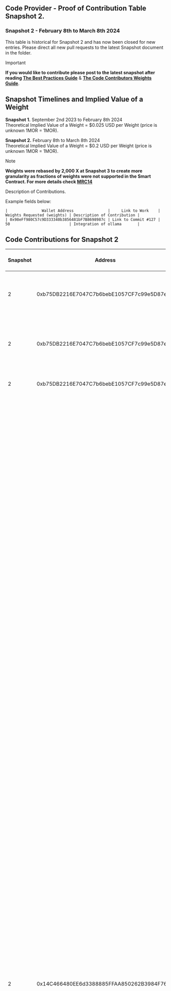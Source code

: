 ## Code Provider - Proof of Contribution Table Snapshot 2. 
### Snapshot 2 - February 8th to March 8th 2024 

This table is historical for Snapshot 2 and has now been closed for new entries.
Please direct all new pull requests to the latest Snapshot document in the folder.

> [!IMPORTANT]  
> **If you would like to contribute please post to the latest snapshot after reading [The Best Practices Guide](https://github.com/MorpheusAIs/Docs/blob/main/!KEYDOCS%20README%20FIRST!/Code%20Contributor%20Best%20Practices.md)**
&
**[The Code Contributors Weights Guide](https://github.com/MorpheusAIs/Docs/blob/main/Guides/Code%20Contributor%20Weights%20Guide.md)**.

## Snapshot Timelines and Implied Value of a Weight
**Snapshot 1.** September 2nd 2023 to February 8th 2024  
Theoretical Implied Value of a Weight = $0.025 USD per Weight (price is unknown 1MOR = 1MOR).  
 
**Snapshot 2.** February 8th to March 8th 2024  
Theoretical Implied Value of a Weight = $0.2 USD per Weight (price is unknown 1MOR = 1MOR).  

> [!NOTE]
> **Weights were rebased by 2,000 X at Snapshot 3 to create more granularity as fractions of weights were not supported in the Smart Contract. For more details check [MRC14](https://github.com/MorpheusAIs/MRC/blob/main/IMPLEMENTED/MRC14.md)**


Description of Contributions.

Example fields below:  

`|               Wallet Address               |     Link to Work    | Weights Requested (weights) | Description of Contribution |`  
`| 0x98eFf980C57c9D333340b3856481bF7B8698987c | Link to Commit #127 | 50                          | Integration of ollama       |`


## Code Contributions for Snapshot 2
 
 **Snapshot** | **Address** | **Contact** | **Description** | **Rebased Weights** | **Primary MRI** | **Secondary MRI** | **Primary MRI Percent** | **Second Percent** | **Primary MRI Amount** | **Secondary MRI Amount** 
---|---|---|---|---|---|---|---|---|---|---
 2 | 0xb75DB2216E7047C7b6bebE1057CF7c99e5D87eD0 | TheOracle\-Potentiated | "Adminitration of social channels, growth, API dev sourcing for integrations, calls with protocols,onboarded devs for protocols, Operating work for Design tile library and inforgraphics" | "160,000\.00" | 9 |  | 1 | 0 | 160000 | 0 
 2 | 0xb75DB2216E7047C7b6bebE1057CF7c99e5D87eD0 | TheOracle\-Potentiated | "Adminitration of social channels, API dev sourcing for integrations, discussions with protocols, onboarded devs for protocols, dev discussions to develop router, discussions with Moonbeam Foundation and Tanssi for integration" | "120,000\.00" | 9 |  | 1 | 0 | 120000 | 0 
 2 | 0xb75DB2216E7047C7b6bebE1057CF7c99e5D87eD0 | \(https://github\.com/MorpheusAIs/Morpheus/commit/647f110028d99fd6a5a62927cd65114d3336e468\) | "Adminitration of social channels, reorganising the github and changing links across various areas, integrations" | "110,000\.00" | 9 |  | 1 | 0 | 110000 | 0 
 2 | 0x14C466480EE6d3388885FFAA850262B3984F76e1 | "https://github\.com/MorpheusAIs/Morpheus/commit/00fe77030171d53e002e5ad36914227d9cf521c9, https://github\.com/MorpheusAIs/Morpheus/commit/3824d0ee0fe335ac69c4d06dfae7aafac02b08b2, https://github\.com/MorpheusAIs/Morpheus/commit/a76a53a6c2b100d1d09befe776eb851fcd293334, https://github\.com/MorpheusAIs/Morpheus/commit/e0055bbc61b9f19d374b87ec9a2665c8e149a703, https://github\.com/MorpheusAIs/Morpheus/commit/1084eb54edf1efaf81ace28b4f38170b06585a86, https://github\.com/MorpheusAIs/Morpheus/commit/4a9ffc9c606998efae37e47a22d0bcc937973b9c, https://github\.com/MorpheusAIs/Morpheus/commit/6e0f7489d85b89597548718c7cb6735d24cb49db, https://github\.com/MorpheusAIs/Morpheus/commit/3eda9043f774dd423c9a27fd1e66a5da7212a377, https://github\.com/MorpheusAIs/Morpheus/commit/5469c6a91e542a212ac021aeb6349824ca358354, https://github\.com/MorpheusAIs/Morpheus/commit/1dd8c1781416ee4493aba439aa1cde853653f57d, https://github\.com/MorpheusAIs/Morpheus/commit/d75f8a4143c17c9a97e9ce17b4069b1285b92a61, https://github\.com/MorpheusAIs/Morpheus/commit/371aa0dda5447bf30c6234340299526faa4326b3, https://github\.com/MorpheusAIs/Morpheus/commit/6a1a91530b755ecd9d097e78aad863e19d4719ae, https://github\.com/MorpheusAIs/Morpheus/commit/f42bbdafc97fff2f35e33957330393d20568af28, https://github\.com/MorpheusAIs/Morpheus/commit/726ac4580884ed00f2380e77060b3d7822cb2b59, https://github\.com/MorpheusAIs/Morpheus/commit/8b1af912cb6097124dfb3596ac0561b618e45954, https://github\.com/MorpheusAIs/Morpheus/commit/04e87cdb03f91b05f6d51ab06920cfbb707a4a80, https://github\.com/MorpheusAIs/Morpheus/commit/85d80176169d9ec91c6d620bafc477250403bcef, https://github\.com/MorpheusAIs/Morpheus/commit/87af54d734ecada864fc415ada2524e185b637d4, https://github\.com/MorpheusAIs/Morpheus/commit/0e6a8e6ef2ff37b565a5c3fea62758c2b41d63e9, https://github\.com/MorpheusAIs/Morpheus/commit/b7a8b2864d637649507ad97a94793e19315738fd, https://github\.com/MorpheusAIs/Morpheus/commit/9d9d31cb9cfc3e17fc448c7499d15bb8ec926d90, https://github\.com/MorpheusAIs/Morpheus/commit/373fdf722e96d7ba93280f5f77d18d56759c5102, https://github\.com/MorpheusAIs/Morpheus/commit/22b791a940527b0579ad96b3ee3f12ba2f41aca0, https://github\.com/MorpheusAIs/Morpheus/commit/4c8b399148a82cfd9931602bf8fa5dd920230322, https://github\.com/MorpheusAIs/Morpheus/commit/aa01e6c93ef1f12661ffd336cc402d4c7fa76c89, https://github\.com/MorpheusAIs/Morpheus/commit/0271f50ff2fcb9f3c76e2e6bc0c8af3f1ecc839f, https://github\.com/MorpheusAIs/Morpheus/commit/045273189b3cfdbc97018a0e166c49c0b40e32b1, https://github\.com/MorpheusAIs/Morpheus/commit/bfd9b582637fa78c9451d68d90e418dba8d4772a, https://github\.com/MorpheusAIs/Morpheus/commit/17284f1043a3ef17e1c91c5f808043a458936b91, https://github\.com/MorpheusAIs/Morpheus/commit/934eda9a77c980cd8a170830691c7d7fc767089a, https://github\.com/MorpheusAIs/Morpheus/commit/16bdaa93d2d91f6663f3bac8f06e3de7e1f80669, https://github\.com/MorpheusAIs/Morpheus/commit/a75f741babae67a1103756339fce649937995368, https://github\.com/MorpheusAIs/Morpheus/commit/85da429cea87fd3a6dddefad95f6618db159d29d, https://github\.com/MorpheusAIs/Morpheus/commit/f06a2c7ed539239e9a9d982fe086787d5620b552, https://github\.com/MorpheusAIs/Morpheus/commit/55dd591f0be37c4377f6cff7ca0f2191977e2dc1, https://github\.com/MorpheusAIs/Morpheus/commit/58d0125fb853ed6681373b0a629f29aecd13c19a, https://github\.com/MorpheusAIs/Morpheus/commit/c6368029005059c0a0640f784030cc66efa1c70d, https://github\.com/MorpheusAIs/Morpheus/commit/354b3a9a48ba0f96294003affd4ff3d19bd21086, https://github\.com/MorpheusAIs/Morpheus/commit/9c5e34493dad2ae061b7b38b254c4c317fb95ee8, https://github\.com/MorpheusAIs/Morpheus/commit/253c581d216ae7dc3bd6aa63203dbbb3f98e0f4f, https://github\.com/MorpheusAIs/Morpheus/commit/d7b4e0c1f60e44d4478366155536e9c218cbf638, https://github\.com/MorpheusAIs/Morpheus/commit/b95d318a7a3b5617ace476a1defb6e099b03b876, https://github\.com/MorpheusAIs/Morpheus/commit/1215837b32a9562ddaad860b79461eb934680efa, https://github\.com/MorpheusAIs/Morpheus/commit/439799a40b6695ade511cbd94dc9ce98dbe29bd1, https://github\.com/MorpheusAIs/Morpheus/commit/49f368aa88a566a9b9abf0b14e193d015c851e18, https://github\.com/MorpheusAIs/Morpheus/commit/db033703f720d2b1408c19e704e4d696c8d664d8, https://github\.com/MorpheusAIs/Morpheus/commit/5782d29eaf87891c7a0de1d197c6ae9b6d728d46, https://github\.com/MorpheusAIs/Morpheus/commit/ea899addfef60df55295b6da286f99e4ad27728c, https://github\.com/MorpheusAIs/Morpheus/commit/5e3e73cda4688bc2f4ba2f972a74f2c9ab1f236b, https://github\.com/MorpheusAIs/Morpheus/commit/2bdcf07934db51a4a65ded008a4bbe23c2fd023f, https://github\.com/MorpheusAIs/Morpheus/commit/5e6cd544d4e19d2eff69d471c90531378ac7536e, https://github\.com/MorpheusAIs/Morpheus/commit/80ebac62a51ba0fd2e825b6c2c3be4bea525557a, https://github\.com/MorpheusAIs/Morpheus/commit/5a6b9a51e007eb8d82cde64551c972d8ee2a3ace, https://github\.com/MorpheusAIs/Morpheus/commit/38895961b3c73d4759d4a27f18a6400ca96de971, https://github\.com/MorpheusAIs/Morpheus/commit/ef2538036d2813f93abd3ebd705ee31a7866ecb1, https://github\.com/MorpheusAIs/Morpheus/commit/83f9f995470cffd9f23f583088e22b97ffeae7ad, https://github\.com/MorpheusAIs/Morpheus/commit/12fae8a5c060745b3ef75cd56176e0ee129f4b7a, https://github\.com/MorpheusAIs/Morpheus/commit/c72466b35f46b63e55d03999637fc1f866ff8a7b, https://github\.com/MorpheusAIs/Morpheus/commit/b88c5f6f65266ba039c821f102c4fb24fc8e58ce, https://github\.com/MorpheusAIs/Morpheus/commit/591d7fb19d3b9f628269009d8c8ea0041e76e907, https://github\.com/MorpheusAIs/Morpheus/commit/c412cbfd6382c7397692f3a2c4d163a982cab773, https://github\.com/MorpheusAIs/Morpheus/commit/e9cef7c5e9ea9a3202e80222e7007b7a90d1bee4, https://github\.com/MorpheusAIs/Morpheus/commit/522aa6cd8f40e72c9ba8ca81c472107a9c9ef1da, https://github\.com/MorpheusAIs/Morpheus/commit/5ee3a57b5c1150202b03bcd688cde712846501ff, https://github\.com/MorpheusAIs/Morpheus/commit/6506ca7d3a311f5f0163047b779becf4ef8d5509, https://github\.com/MorpheusAIs/Morpheus/commit/6a654213a56e6a95bdb499f6b26b5408b6800e3d, https://github\.com/MorpheusAIs/Morpheus/commit/bea73cdd6d22d7847000d9db30b89f6981248d8f, https://github\.com/MorpheusAIs/Morpheus/commit/b5e50aaa3c950188bea9fb44a07c7fab50d8f8a0, https://github\.com/MorpheusAIs/Morpheus/commit/922479b9fe6700005b0add5e2193af14c041bd13, https://github\.com/MorpheusAIs/Morpheus/commit/ca259e556b8488e4a8df893498fdc546a7f5f287, https://github\.com/MorpheusAIs/Morpheus/commit/960c274a1dea7c59563eb96a9a55a286eda88c4d, https://github\.com/MorpheusAIs/Morpheus/commit/bf7bf7c79ef8115a55c01aa2e5d3cd2832ffe1e1, https://github\.com/MorpheusAIs/Morpheus/commit/1f499f98affbfe888893416e3173bfdc422371f4, https://github\.com/MorpheusAIs/Morpheus/commit/d55c23227f319fbb2fc3deaea33793d98e0f758f, https://github\.com/MorpheusAIs/Morpheus/commit/ea1070bbc7c0cfb15e97b0c0aa712a1140a5bb98, https://github\.com/MorpheusAIs/Morpheus/commit/afedb24eaa2201a23d67acb732c956a416c0c238, https://github\.com/MorpheusAIs/Morpheus/commit/4234c8c9a78419984d88edcf7e77ab5d10b5d855, https://github\.com/MorpheusAIs/Morpheus/commit/21e59bca2fffe2b8826f5b3bb98707fb24feda68, https://github\.com/MorpheusAIs/Morpheus/commit/557e4c91221f64f52410e43ec4dc0d2e44de0f3e, https://github\.com/MorpheusAIs/Morpheus/commit/1e05d2f7b4b751f8375d42f04a8bf84b7f0f3ce0, https://github\.com/MorpheusAIs/Morpheus/commit/7cdf23fe5416386adc55c8ca84321c29ed3246cc, https://github\.com/MorpheusAIs/Morpheus/commit/23a3b8fd2c4f5983434582a5a3b523cae1531d4e, https://github\.com/MorpheusAIs/Morpheus/commit/8a3d40a58368279ac80036c5ff74507c78e2fea7, https://github\.com/MorpheusAIs/Morpheus/commit/25e407a6e539990561beee07e52501eaddddc84d, https://github\.com/MorpheusAIs/Morpheus/commit/179c16208fdc1f9585546faa7ecff2e0ae817b1c, https://github\.com/MorpheusAIs/Morpheus/commit/16bc43c47091ac724e8094f2d42e5272ea0514fb, https://github\.com/MorpheusAIs/Morpheus/commit/c9bca0620eb91fbc149c56809f285f4d8ed74ee5, https://github\.com/MorpheusAIs/Morpheus/commit/eea5094487e152da2504b885b4e8752c81052a06, https://github\.com/MorpheusAIs/Morpheus/commit/81572d3106fe4a40030256272d814d5c7bacd0be, https://github\.com/MorpheusAIs/Morpheus/commit/c44dd9edd8afe0aac993d46796ef1d1e5269a0e4, https://github\.com/MorpheusAIs/Morpheus/commit/ed7a513b6a74a63169994241557cbabee93b762b, https://github\.com/MorpheusAIs/Morpheus/commit/dc726d2437092a6c4ecdf9f5ed3ad59b487830f5, https://github\.com/MorpheusAIs/Morpheus/commit/ca217d9d5e909233cd9e6fb59f1683812e557f00, https://github\.com/MorpheusAIs/Morpheus/commit/7cdb43475c4c277805ef1670b5e3ccf728cd070b, https://github\.com/MorpheusAIs/Morpheus/commit/582c48728e390f70ece9b6fe81991471b556d4d3, https://github\.com/MorpheusAIs/Morpheus/commit/3fd37effd74df98e11d70baa36b39901df561203, https://github\.com/MorpheusAIs/Morpheus/commit/56c5f0f2fa1512e3ea6afa0e128aee2b17cb790c, https://github\.com/MorpheusAIs/Morpheus/commit/78941eefddcfcafb927d283908e70b10005d47a9, https://github\.com/MorpheusAIs/Morpheus/commit/d314143882282a44745dcdef491dfdadad0bb9db, https://github\.com/MorpheusAIs/Morpheus/commit/b8551a77acd129170f5a02e2b97598606aa3e9bd, https://github\.com/MorpheusAIs/Morpheus/commit/65d3e73ba10383e6080a5a52e9e9ef928f0bb707, https://github\.com/MorpheusAIs/Morpheus/commit/975a7407c75eacafa5e08c7390a87385530d90f6, https://github\.com/MorpheusAIs/Morpheus/commit/7955fee53ae6bb979ced8d427148cc2b0893538d, https://github\.com/MorpheusAIs/Morpheus/commit/d633aa2867c7aff10db781b1288b202a8d8ff419, https://github\.com/MorpheusAIs/Morpheus/commit/21fcde0295b988f2a4183b3c300d3618a3d6230b, https://github\.com/MorpheusAIs/Morpheus/commit/c050727911c3c2a8a7db4cddb0835e288f09946f, https://github\.com/MorpheusAIs/Morpheus/commit/9e294b7e4fb04b1a5eff2f1a824f62e048b9c73c, https://github\.com/MorpheusAIs/Morpheus/commit/563a2fcea09b0bea14ab3b653f690b6651a68b6a, https://github\.com/MorpheusAIs/Morpheus/commit/0fe3569559283bc88bce5c6571bd44c1491fa43f, https://github\.com/MorpheusAIs/Morpheus/commit/6e5ca5fbb68863d07042360643420fccbd4389d8, https://github\.com/MorpheusAIs/Morpheus/commit/2f46ca3f7308c5e20fcd40e4a1b1e22ffebf2152, https://github\.com/MorpheusAIs/Morpheus/commit/9aeeff4ae4c9c3c07aa159502b3b86b7b043e828, https://github\.com/MorpheusAIs/Morpheus/commit/cabb59fb08720cfcc9a966b8727065574edef320, https://github\.com/MorpheusAIs/Morpheus/commit/2d6e96fb02430bcd599c5e6af77267b5f6bdd2d6, https://github\.com/MorpheusAIs/Morpheus/commit/7679e3528e934c1eeaf77f8a0bcc4db7a04903cd, https://github\.com/MorpheusAIs/Morpheus/commit/1d4c8862f862b1eafe166a54eafb5c72b8a4cc83, https://github\.com/MorpheusAIs/Morpheus/commit/55f7959077c5f8774be868eba67c57224ddbfd59, https://github\.com/MorpheusAIs/Morpheus/commit/7c4e53e0cbd64c5b6249efc3d54ff042a1452d0c, https://github\.com/MorpheusAIs/Morpheus/commit/ca2f4131806d20c56a04242799503e5dd12e303b, https://github\.com/MorpheusAIs/Morpheus/commit/cf5709c666198c87eec304689848da807a16e551, https://github\.com/MorpheusAIs/Morpheus/commit/2091fdbb5874170b98edbacf539b6c7bbcbf85de, https://github\.com/MorpheusAIs/Morpheus/commit/91a66f0b79d79a8de60408a2d53e36280851042b, https://github\.com/MorpheusAIs/Morpheus/commit/b0ca61fb56903cacdbe071ad0c2628abed39fa49, https://github\.com/MorpheusAIs/Morpheus/commit/41e33e5b86cde2eb24f1cc3983db62c96a504fc6, https://github\.com/MorpheusAIs/Morpheus/commit/a5deb6cf585a6b85f45dc46f207b14c6dc5ebc9a, https://github\.com/MorpheusAIs/Morpheus/commit/9618674f4b853f2a7f04a487d013bc6d9d694f55, https://github\.com/MorpheusAIs/Morpheus/commit/64fc597500b5190950476eebddc69e94a4aeac10, https://github\.com/MorpheusAIs/Morpheus/commit/251214536deee3324ea9ad74e7992d8bbbe45059, https://github\.com/MorpheusAIs/Morpheus/commit/629bcc8519dd214e1ca6694b9a1b560076183234, https://github\.com/MorpheusAIs/Morpheus/commit/afd656bfa81d9daa111d0f43baeb9b1ef55048b2, https://github\.com/MorpheusAIs/Morpheus/commit/28f07e035eabe4091d8cf068fc46bdeabae01b12, https://github\.com/MorpheusAIs/Morpheus/commit/2564ef8cc9c63a902555169d211e38342f6e6565, https://github\.com/MorpheusAIs/Morpheus/commit/e9278a3ebbadca45334a568a1f41bffe6adf3fb3, https://github\.com/MorpheusAIs/Morpheus/commit/0c37c5757e8b315d827dc21afdafff5739c842c3, https://github\.com/MorpheusAIs/Morpheus/commit/3a5802a0eca1900d462223bd4e17f39b0404c723, https://github\.com/MorpheusAIs/Morpheus/commit/c3138b55fc2f9a881d5593999ca4c660c9d22f4c, https://github\.com/MorpheusAIs/Morpheus/commit/8901bc2c600c6800620f818f53c7d94dc4321441, https://github\.com/MorpheusAIs/Morpheus/commit/90c1533f0a26bf5d8ed662f614c442b22882db0ab, https://github\.com/MorpheusAIs/Morpheus/commit/8b26ff1ccbb1cd04f6912f8c38ef810992eea185, https://github\.com/MorpheusAIs/Morpheus/commit/b2698d650841a10577743d9c6e08097c10437d15, https://github\.com/MorpheusAIs/Morpheus/commit/6bcda5438ec3f02609d47b0b9b22698a98f05c8a, https://github\.com/MorpheusAIs/Morpheus/commit/8be52a2af5ca5f8c5436f2d4defd6628a6a91082, https://github\.com/MorpheusAIs/Morpheus/commit/4fd2a8e088e581786d4b962a31423caa091eaa9a, https://github\.com/MorpheusAIs/Morpheus/commit/1e087b7611cf631e81850a9615ae7b18f07d092f, https://github\.com/MorpheusAIs/Morpheus/commit/204604d52f08577469305cf09c1682e893b3d15c, https://github\.com/MorpheusAIs/Morpheus/commit/af7372cf16135f2acba472242b41a68fd23243df, https://github\.com/MorpheusAIs/Morpheus/commit/d6262be9dbd3d8594c4672535439efc6d8e99a90, https://github\.com/MorpheusAIs/Morpheus/commit/874c72f25f79f25508a61bdea6f8157026387338, https://github\.com/MorpheusAIs/Morpheus/commit/140bbac9bfc75c93f8bec7022797e3c9317f3745, https://github\.com/MorpheusAIs/Morpheus/commit/86da6bf43ab34725a4b9834692eaf3fc1aa35222, https://github\.com/MorpheusAIs/Morpheus/commit/d51b3bba0cddaa5f1e23efb4c49517223c1c945c, https://github\.com/MorpheusAIs/Morpheus/commit/587c9e3d1ce837a041cf8eaf3a7074b7be4b36af, https://github\.com/MorpheusAIs/Morpheus/commit/dd9eac2e78dfdca562ef082d43a3ce237b28416b, https://github\.com/MorpheusAIs/Morpheus/commit/f8f59b4ff85c9f4b178d5911731382b16bb1d8aa, https://github\.com/MorpheusAIs/Morpheus/commit/887d13e6e058b92ab1e55d29645eef5b5e4bbc64, https://github\.com/MorpheusAIs/Morpheus/commit/42bd56acc2e3f5a47f583a2a7b6e426894134431, https://github\.com/MorpheusAIs/Morpheus/commit/0a92d8e7bc776f62ac8f7924b7b27e1c7df4160f, https://github\.com/MorpheusAIs/Morpheus/commit/ba1e4a2f159971d035033cb26aa2771476192e45, https://github\.com/MorpheusAIs/Morpheus/commit/6f918fe5c19f46c9955cf3ac1c97373ac73d133a, https://github\.com/MorpheusAIs/Morpheus/commit/376c3a9ec87a4ebef9dc4e3abd8926dedec6e1ca, https://github\.com/MorpheusAIs/Morpheus/commit/83141f53cbd33728c418453481fd22ffc530c233, https://github\.com/MorpheusAIs/Morpheus/commit/66739f18784f6cec17df63cd9e51d5fee3b34e53, https://github\.com/MorpheusAIs/Morpheus/commit/03c4640308636fc7d24e1fb17827b744c1817946, https://github\.com/MorpheusAIs/Morpheus/commit/c431ecf599da0abf589dab32eeb701f9cd67094a, https://github\.com/MorpheusAIs/Morpheus/commit/1d76cc2411730d9b4a3637bef5cf755bcd38e42f, https://github\.com/MorpheusAIs/Morpheus/commit/2e2710a4c410870a1da7661547d893ba28aeadbe, https://github\.com/MorpheusAIs/Morpheus/commit/0dd0a623fcab1583856327818fee3350aa9c0460, https://github\.com/MorpheusAIs/Morpheus/commit/3a3412f2c18564ef3198f32c5eb0fee9b945a7a6, https://github\.com/MorpheusAIs/Morpheus/commit/4cb8b1400c031aa968d7f9dbd9d5ff73c8cd9532, https://github\.com/MorpheusAIs/Morpheus/commit/f6aa97f80e64d5dbedb03ad2ae82e0dbf77dfce6, https://github\.com/MorpheusAIs/Morpheus/commit/5ef3f6bdf2806aa8dd21f360bd11db3414121ecf, https://github\.com/MorpheusAIs/Morpheus/commit/26b0d19b59caf7c5a4196a8ae4bc503ba3149ebc, https://github\.com/MorpheusAIs/Morpheus/commit/441849d57c68220b9f4d03aee8705c8a76d310bc, https://github\.com/MorpheusAIs/Morpheus/commit/b6d92e9f9dbe0653b5a00cfe35c85dd58475dba6, https://github\.com/MorpheusAIs/Morpheus/commit/527444f3c7e1d8a04e2aa8c88de2d6f81cfe9c8e, https://github\.com/MorpheusAIs/Morpheus/commit/044fb22ae5c7f3e6d4b9c0beccfe14467de291b8, https://github\.com/MorpheusAIs/Morpheus/commit/5d6ef1674d5ce10752e164a1f752e5dab51c3194, https://github\.com/MorpheusAIs/Morpheus/commit/e01aab9027f0293322e5552ec51c0e543cf91a69, https://github\.com/MorpheusAIs/Morpheus/commit/704b864772e680e56e464ff14720270cd94a34d3, https://github\.com/MorpheusAIs/Morpheus/commit/d4e5f7bb9ae69eff32f6ee00399a2f0bab34aa9d, https://github\.com/MorpheusAIs/Morpheus/commit/2eaa89e1cf9f6381e9a96c3e2c9dab95bd1fb487, https://github\.com/MorpheusAIs/Morpheus/commit/ebeeb0ce7e396509ec9b638ba31b60bf2de166e9, https://github\.com/MorpheusAIs/Morpheus/commit/0ff83e4c2186937a1fb6858a127e02e8e67acc71" | Edits to the Yellowstone Compute Model paper and merger to Github\. Created testing reports on Smart Contracts\. Review of pull requests and Code contributions for paper translations\. Smart Contract review and bug identification\. Paper proposing the Techno Capital Machine \(TCM\)\. | "80,000\.00" | 4 |  | 1 | 0 | 80000 | 0 
 2 | 0x06fe938d02C4AB732Db5918dA83Eeb712AD453Ad | \#49 | Spell check code contribution weight | "4,000\.00" | 1 | 6 | 0\.5 | 0\.5 | 2000 | 2000 
 2 | 0x06fe938d02C4AB732Db5918dA83Eeb712AD453Ad | MorpheusAIs/Morpheus\#624 | French installation guide | "4,000\.00" | 1 | 10 | 0\.25 | 0\.75 | 1000 | 3000 
 2 | 0x0Ba7a85Af6323686a1fE29423bd72c2ce81Fe923 | @TigerBuidl | Building FAQ for Morpheus community\. | "16,000\.00" | 9 |  | 1 | 0 | 16000 | 0 
 2 | 0x0d2065e3Ed3E36919b2AD12FDA8E428Da91bb28D | https://dune\.com/potato6969/morpheus\-fair\-launch and MorpheusAIs/Morpheus\#587 | Dune Dashboard and Guide for TCM Contracts Data Analysis | "40,000\.00" | 4 |  | 1 | 0 | 40000 | 0 
 2 | 0x0D56bAF5Ec33E9EA364BD1e1Ce7AffBF2d457Ec8 | https://drive\.google\.com/file/d/14a43HQu7Da33xRtrtlBUbJIM8e2gJ8Ss/view?usp=sharing | Morpheus node architecture | "300,000\.00" | 4 | 9 | 0\.8 | 0\.2 | 240000 | 60000 
 2 | 0x0D56bAF5Ec33E9EA364BD1e1Ce7AffBF2d457Ec8 | https://drive\.google\.com/file/d/1wRYjtIzVgYQkvuo6SsUZrkat83W2MF7v/view?usp=sharing | Morpheus wallet UI design | "80,000\.00" | 3 | 9 | 0\.8 | 0\.2 | 64000 | 16000 
 2 | 0x0D56bAF5Ec33E9EA364BD1e1Ce7AffBF2d457Ec8 | https://drive\.google\.com/file/d/1wRYjtIzVgYQkvuo6SsUZrkat83W2MF7v/view?usp=sharing | Morpheus provider marketplace UI design | "100,000\.00" | 4 |  | 1 | 0 | 100000 | 0 
 2 | 0x0D56bAF5Ec33E9EA364BD1e1Ce7AffBF2d457Ec8 | https://drive\.google\.com/file/d/1cDVXvzYaRnDArzh9QPE4W\-KDG1obUzyC/view?usp=sharing | Router architecture and logic flows | "100,000\.00" | 7 |  | 1 | 0 | 100000 | 0 
 2 | 0x0D56bAF5Ec33E9EA364BD1e1Ce7AffBF2d457Ec8 | https://docs\.google\.com/document/d/1\_3JAxTBsrUXM6wkyLGZx58FlPYj1cbWv1yS8PhLV4s4/edit?usp=sharing | Morpheus Ecosystem Smart Contract | "160,000\.00" | 1 | 6 | 0\.5 | 0\.5 | 80000 | 80000 
 2 | 0x14589BDFdbe3044501044df5B6d53be2f47e92e5 | MorpheusAIs/Morpheus\#618 | Check and Use OLLAMA\_HOST environment variable | "2,000\.00" | 3 | 9 | 0\.8 | 0\.2 | 1600 | 400 
 2 | 0x14589BDFdbe3044501044df5B6d53be2f47e92e5 | \#13 | Translated whitepaper and yellowpaper to Traditional Chinese | "4,000\.00" | 1 | 10 | 0\.25 | 0\.75 | 1000 | 3000 
 2 | 0x2567D753e50159EffcCaB3DA32c960148C93e1a5 | MorpheusAIs/Morpheus\#628 | "Whitepaper, Yellow paper, Compute model tranlations in Malayalam language for smc\.org\.in Malayalam computing community" | "4,000\.00" | 1 | 6 | 0\.5 | 0\.5 | 2000 | 2000 
 2 | 0x28D3bDeCE9A0c7F54687F734fA73fBA04ECf5785 | MorpheusAIs/Morpheus\#569 | Translated Yellowpaper into Korean | "16,000\.00" | 1 | 10 | 0\.25 | 0\.75 | 4000 | 12000 
 2 | 0x2e84B79dd9773d712f9D20a98C4ee76541B9533D | MorpheusAIs/Morpheus\#627 | Added send button to Morpheus main UI | "16,000\.00" | 3 | 9 | 0\.8 | 0\.2 | 12800 | 3200 
 2 | 0x31E985b4f7af6B479148d260309B7BcEcEF0fa7B | MorpheusAIs/Morpheus\#332 | Translated the whitepaper from English to Swedish | "30,000\.00" | 1 |  | 0\.5 | 0\.5 | 15000 | 15000 
 2 | 0x3476ee81BA812D56b571bCc2e6122De698084E15 | https://morstats\.info and MorpheusAIs/Morpheus\#601 | Capital Provider Dashboard and Guide for stETH and MOR Calculations | "50,000\.00" | 6 |  | 1 | 0 | 50000 | 0 
 2 | 0x3476ee81BA812D56b571bCc2e6122De698084E15 | "\#19 , \#22 , https://github\.com/MorpheusAIs/MRC , https://github\.com/MorpheusAIs/Docs/blob/main/\!KEYDOCS%20README%20FIRST\!/Fair%20Price%20Discovery\.md , https://docs\.google\.com/document/d/1uMvRT\_WA1KqJAkoHbs7fxDkMtYrcdprXrbOmssEXtGg/edit , MorStats\.info" | "Updated MorStats\.info with stETH withdrawals, yield, resources, and price analytics\. Proofread, collaborated, and contributed to the following documents: Fair Price Discovery, Fair Launch Process, Waterloo Community Model, Code Contributor Weights Guide" | "104,000\.00" | 6 |  | 1 | 0 | 104000 | 0 
 2 | 0x3476ee81BA812D56b571bCc2e6122De698084E15 | "Morstats\.info , \#51 , \#52 , https://docs\.google\.com/document/d/1PYeWnu3KpQdExwwuKFgGbRl9eajc6oP1poEQZmf7S2w/edit , https://docs\.google\.com/document/d/1TfnIJXGCJWVPNFrXnbHvoZBs2KOauZQZz6GOhAeTCcI/edit\#heading=h\.rqskt7b9rus2, https://docs\.google\.com/document/d/1uMvRT\_WA1KqJAkoHbs7fxDkMtYrcdprXrbOmssEXtGg/edit?usp=sharing , https://github\.com/MorpheusAIs/Docs/blob/main/\!KEYDOCS%20README%20FIRST\!/Fair%20Price%20Discovery\.md , https://docs\.google\.com/document/d/15d9VkMinNykq0i9LCxjqb9Dz\_p8E73GRkV8GPFjp1aA/edit" | "Morstats\.info code weights table, calculators, MOR market cap analytics, and updated for community feedback\. Collaborated, developed analytics for, and helped to create and test the following concepts: Fair Price Discovery and AMM Launch, Protection Fund Diversification, Waterloo Community Model, Code Contributor Weights Guide, Dev Morpheus U3 aka Signaling Fair Launch" | "86,000\.00" | 6 |  | 1 | 0 | 86000 | 0 
 2 | 0x3476ee81BA812D56b571bCc2e6122De698084E15 | "Morstats\.info , \#51 , \#52 , https://docs\.google\.com/document/d/1PYeWnu3KpQdExwwuKFgGbRl9eajc6oP1poEQZmf7S2w/edit , https://docs\.google\.com/document/d/1TfnIJXGCJWVPNFrXnbHvoZBs2KOauZQZz6GOhAeTCcI/edit\#heading=h\.rqskt7b9rus2, https://docs\.google\.com/document/d/1uMvRT\_WA1KqJAkoHbs7fxDkMtYrcdprXrbOmssEXtGg/edit?usp=sharing , https://github\.com/MorpheusAIs/Docs/blob/main/\!KEYDOCS%20README%20FIRST\!/Fair%20Price%20Discovery\.md , https://docs\.google\.com/document/d/15d9VkMinNykq0i9LCxjqb9Dz\_p8E73GRkV8GPFjp1aA/edit" | "Morstats\.info code weights table, calculators, MOR market cap analytics, and updated for community feedback\. Collaborated, developed analytics for, and helped to create and test the following concepts: Fair Price Discovery and AMM Launch, Protection Fund Diversification, Waterloo Community Model, Code Contributor Weights Guide, Dev Morpheus U3 aka Signaling Fair Launch" | "86,000\.00" | 6 |  | 1 | 0 | 86000 | 0 
 2 | 0x3476ee81BA812D56b571bCc2e6122De698084E15 | "\#19 , \#22 , https://github\.com/MorpheusAIs/MRC , https://github\.com/MorpheusAIs/Docs/blob/main/\!KEYDOCS%20README%20FIRST\!/Fair%20Price%20Discovery\.md , https://docs\.google\.com/document/d/1uMvRT\_WA1KqJAkoHbs7fxDkMtYrcdprXrbOmssEXtGg/edit , MorStats\.info" | "Updated MorStats\.info with stETH withdrawals, yield, resources, and price analytics\. Proofread, collaborated, and contributed to the following documents: Fair Price Discovery, Fair Launch Process, Waterloo Community Model, Code Contributor Weights Guide" | "104,000\.00" | 6 |  | 1 | 0 | 104000 | 0 
 2 | 0x478aC52c212d5e98EdF0e5877f50AfF38f1f647E | \#6 | Discovered bug: 7 day withdrawal lock resets after staking more stETH for total stETH contributed | "4,000\.00" | 6 |  | 1 | 0 | 4000 | 0 
 2 | 0x478aC52c212d5e98EdF0e5877f50AfF38f1f647E | https://youtu\.be/BevLkb\-m1fs?si=Qtzi0vd\_oZXFL70O | Guide to provide capital | "10,000\.00" | 6 |  | 1 | 0 | 10000 | 0 
 2 | 0x478aC52c212d5e98EdF0e5877f50AfF38f1f647E | https://youtu\.be/UdhbLkJA3pA?si=qTf4xQWTQOSZHVuQ | How to use dashboards | "10,000\.00" | 6 |  | 1 | 0 | 10000 | 0 
 2 | 0x4E1ebaf42b37Fa8af7a5544F06E8c4aefe06F0B8 | MorpheusAIs/Morpheus\#540 | Reviewed language etc | "2,000\.00" | 6 |  | 1 | 0 | 2000 | 0 
 2 | 0x502e6D422ea4538aE2AF21564dfeeC39e3068dB8 | "MorpheusAIs/Morpheus\#595 , MorpheusAIs/Morpheus\#594" | Proofread and corrected typo errors | "4,000\.00" | 6 |  | 1 | 0 | 4000 | 0 
 2 | 0x50c7455004f331258E1Acb0a8D526176a1e60980 | MorpheusAIs/Morpheus\#632 | "Setup a test suite and wrote test suite for ollama integration of electron application, all apis of ollama are now covered with success and failure unit tests; added error checking for response stream, fixed variable scope issue in ollama integration, added code coverage calculation, jest configurations; added editor specific files from gitignore" | "38,000\.00" | 4 |  | 0\.8 | 0\.2 | 30400 | 7600 
 2 | 0x5160E91cD5D6b8c3cb5103bE4C470eaC6f123f03 | "https://github\.com/MorpheusAIs/Morpheus/pull/634/commits/18ca822b43e114204a57ea8b2efadca2552bda1e , https://github\.com/MorpheusAIs/Docs/pull/58/commits/7ed191ed04d3ee121cdcd5d7f8d1c95ba6c62b39" | "Integrations, dashboard" | "100,000\.00" | 6 |  | 1 | 0 | 100000 | 0 
 2 | 0x5694baAEaCa2C419306c9Bf5dbfdAC7F92c7704c | https://github\.com/MorpheusAIs/Docs/blob/main/Asset/Design%20Library\.md | AnonG updated Design Element Collections and Creation of Assets | "20,000\.00" | 9 |  | 1 | 0 | 20000 | 0 
 2 | 0x62aF7c48Cf412162465A8CaFdE44dFb17bA96038 | "MorpheusAIs/Morpheus\#484, MorpheusAIs/Morpheus\#518" | "Editing, adding info to EN whitepapper, Yellow paper and TCM Helping questions and answers to FAQ to Oracle, adding FAQ to Github, Alinging UA and RU TCM, WP and Yellowstone model with EN version, Test dashboard \+ feedback with findings, translated announcements to RU and UA, helping newcomers with questions and navigation, assisting with issues, facilitating conversations, moderating Ukrainian and Russian language channels" | "64,000\.00" | 1 | 6 | 0\.5 | 0\.5 | 32000 | 32000 
 2 | 0x62aF7c48Cf412162465A8CaFdE44dFb17bA96038 | "MorpheusAIs/Morpheus\#484 , MorpheusAIs/Morpheus\#518, MorpheusAIs/Morpheus\#589, MorpheusAIs/Morpheus\#630" | "Update documentation, WP, Yellowstone, TCM, testing dashboard, mainnet SC deposit guide, Morpheus Meetup Guide, Morpheus Tokenomics doc, financial indicators for MOR, contributing ideas and content to MORstats, administration and moderation of socials, discord tech support" | "310,000\.00" | 4 |  | 1 | 0 | 310000 | 0 
 2 | 0x62aF7c48Cf412162465A8CaFdE44dFb17bA96038 | "MorpheusAIs/Morpheus\#646, MorpheusAIs/Morpheus\#650, \#8, \#11, \#12, \#14, \#15, \#24, \#45" | "Reorganisation of the /Docs repository, including moving files, restructuring folders structure, fixing links; keeping documentation up to date; research for anti\-MEV solutions; contributions to fair price discovery doc; administration and moderation of socials, discord tech support; holding an AMA with David Johnston on Discord" | "226,000\.00" | 1 | 10 | 0\.25 | 0\.75 | 56500 | 169500 
 2 | 0x63e55D70e546Bf5276F13888058160a5583D2BD1 | Overview of Morpheus Fair Launch Dune Dashboard | "A dashboard that gives an overview of the stETH stakers on Morpheus Protocol, giving an insight of the protocol's fair launch traction\. The metrics include number of unique depositors, withdrawers, net stakers and their corresponding amount in stETH and USD" | "2,000\.00" | 6 |  | 1 | 0 | 2000 | 0 
 2 | 0x65DF6F7E5897b033CAcF77447f0fe274aa03B156 | "https://github\.com/MorpheusAIs/Morpheus/blob/main/Asset/Design%20Library\.md, \(https://github\.com/MorpheusAIs/Morpheus/commit/647f110028d99fd6a5a62927cd65114d3336e468\)" | "Administration of Socials, Medium, Design elements, Social graphics, infographics, Design of 4C Sigils, FAQ reiterations, Integrations" | "360,000\.00" | 4 |  | 1 | 0 | 360000 | 0 
 2 | 0x65DF6F7E5897b033CAcF77447f0fe274aa03B156 | "https://github\.com/MorpheusAIs/Docs/blob/main/Asset/Design%20Library\.md, \(https://github\.com/MorpheusAIs/Morpheus/commit/647f110028d99fd6a5a62927cd65114d3336e468\)" | "Administration of Socials, Design elements, Decemination of Morpheus materials, infographics, FAQ reiterations, Integrations, Alpha Dashboard, Testing of morstats, ideations of AMM, testing of 0\.0\.6 implementation\." | "160,000\.00" | 4 |  | 1 | 0 | 160000 | 0 
 2 | 0x6b11a53f72503CfE069818c96f2173506E89B2d0 | https://github\.com/MorpheusAIs/Morpheus/commit/5318ccda60698a7336ab6412e3813530c8d179ca | Add guide on how to install morpheus on windows | "5,000\.00" | 3 | 9 | 0\.8 | 0\.2 | 4000 | 1000 
 2 | 0x6e48adc8c660b6eb83abfefc918f19604bbcb89a | "MorpheusAIs/Lite\-Client\#29 , MorpheusAIs/Lite\-Client\#31 , MorpheusAIs/Lite\-Client\#33 , MorpheusAIs/Lite\-Client\#27 , https://docs\.google\.com/document/d/18MrUJrxxUqw9CaXNlcgNbRxr1Va4Owzv7kv6p8pKgKo , MorpheusAIs/Lite\-Client\#39 , MorpheusAIs/Lite\-Client\#40 , MorpheusAIs/Lite\-Client\#43 , https://docs\.google\.com/document/d/1tjsvGwrOzrqPpzhWQxVWmsVnrPz8cNZNAazO285VM3o , https://docs\.google\.com/document/d/181KlGZ7du2wkg9ie\-nQw4f4wHlotZwvA1ICVK2jhorc/edit" | "Coding, testing, and collaboration in launching Node 0\.0\.6\. Reviewed PRs\. Made SmartAgent V1 tech spec for design and milestoning collaboration\. Contributing/continuing to contribute to smart agent / router brainstorming sessions for the direction of both\. Implemented UI/UX changes for light node client\. Paired on defining MOR\-20 template\. Research/design/begin development on mor\.software v2" | "230,000\.00" | 4 | 9 | 0\.8 | 0\.2 | 184000 | 46000 
 2 | 0x76c22534B60B5dbbe16e9Fc0325435fd68550Bf3 | Proof of Capital Dune Dashboard | A Dune dashboard to track the progress of Morpheus fair launch | "2,000\.00" | 6 |  | 1 | 0 | 2000 | 0 
 2 | 0x80CdcF57f42C6BfB429b245d798ee46b9F71Edea | MorpheusAIs/Morpheus\#517 | First Smart Agent | "140,000\.00" | 2 |  | 1 | 0 | 140000 | 0 
 2 | 0x8b194B58B47ff0008ac89a99e54cFdB3ca2f4a5F | MorpheusAIs/Morpheus\#30 | Fully translated Whitepaper to Vietnamese \- intending to keep updated | "2,000\.00" |  |  |  | 1 | 0 | 2000 
 2 | 0x8d7D04B3679074ff3FBE64f92b24aDB31a602b35 | "https://github\.com/MorpheusAIs/Node, https://mor\.software, https://github\.com/MorpheusAIs/Docs" | "Morpheus 0\.0\.6, mor\.software, repo management, setup of liet client from node and morpheus lumerin node" | "274,000\.00" | 3 | 9 | 0\.8 | 0\.2 | 219200 | 54800 
 2 | 0x8d7D04B3679074ff3FBE64f92b24aDB31a602b35 | "https://github\.com/MorpheusAIs/Node, https://github\.com/MorpheusAIs/Docs" | "Morpheus 0\.0\.6, mor\.software, repo management, setup of liet client from node and morpheus lumerin node" | "276,000\.00" | 3 | 9 | 0\.8 | 0\.2 | 220800 | 55200 
 2 | 0x8d7D04B3679074ff3FBE64f92b24aDB31a602b35 | "https://mor\.software, MorpheusAIs/Morpheus\#106, MorpheusAIs/Morpheus\#633, MorpheusAIs/Morpheus\#606, MorpheusAIs/Morpheus\#576, MorpheusAIs/Morpheus\#618, MorpheusAIs/Morpheus\#527" | "mor\.software MVP, issues and pull requests, onboarding" | "326,000\.00" | 8 |  | 1 | 0 | 326000 | 0 
 2 | 0x8e027FCf704c0881aA52c9AFe161b45B6E14c2Da | MorpheusAIs/Morpheus\#658 MorpheusAIs/Lite\-Client\#44 | UI improvement and API integration for listing locally installed models | "16,000\.00" | 2 |  | 1 | 0 | 16000 | 0 
 2 | 0x8ed1221d896a32a1a37a4c6b67577e7eaa67b2d3 | https://github\.com/MorpheusAIs/Docs/blob/main/\!KEYDOCS%20README%20FIRST\!/WhitePaper\.md | Helped construct tokenomics and mechanism design for Morpheus | "6,000\.00" | 1 | 6 | 0\.5 | 0\.5 | 3000 | 3000 
 2 | 0x8ed1221d896a32a1a37a4c6b67577e7eaa67b2d3 | https://github\.com/MorpheusAIs/Docs/blob/main/\!KEYDOCS%20README%20FIRST\!/WhitePaper\.md | Helped construct tokenomics and mechanism design for Morpheus | "6,000\.00" | 1 | 10 | 0\.25 | 0\.75 | 1500 | 4500 
 2 | 0x8eecf398819b87547cb178daaef9ecde3597bfab | https://github\.com/MorpheusAIs/MRC | "Assisted in research and development for the creation of the ""Building the Foundation: Phased AMM Deployment in Morpheus"" document\. Conducted scenario analysis on various initiation possibilities\. Collaborated with other community members to explore alternative launch mechanisms" | "160,000\.00" | 6 |  | 1 | 0 | 160000 | 0 
 2 | 0x90B77ba59889A1EC737B4eBC8C78B69f7578BB46 | "MorpheusAIs/Morpheus\#106 , MorpheusAIs/Morpheus\#294" | "Testing and troubleshooting models for each version from 0\.0\.1 \- 0\.0\.6 consisting of UI and UX issue/bug identification and resolution, documention" | "50,000\.00" | 3 | 9 | 0\.8 | 0\.2 | 40000 | 10000 
 2 | 0x9f953211e1C05548B9A4fc8eD3Ea3Ee90B971E5F | https://github\.com/MorpheusAIs/Morpheus/commit/2d37b70a02bd4b3abc3f3d716f344764045e301a | Albanian whitepaper translation | "4,000\.00" | 1 | 6 | 0\.5 | 0\.5 | 2000 | 2000 
 2 | 0xA94b40c53432f0576E64873CE1CEAd1aae62Fc90 |  | Best Practice \#7 | "20,000\.00" | 1 | 10 | 0\.25 | 0\.75 | 5000 | 15000 
 2 | 0xaA5CaAcfD7a79A3A3B7d99D0c35DB90AF8C27676 | MorpheusAIs/Morpheus\#597 | Spell check and natural language corrections | "4,000\.00" | 1 | 6 | 0\.5 | 0\.5 | 2000 | 2000 
 2 | 0xaA5CaAcfD7a79A3A3B7d99D0c35DB90AF8C27676 | MorpheusAIs/DashBoard\#28 | Pull request for Dashboard repo \- Fixes an issue raised by a user MorpheusAIs/DashBoard\#14and update to messages | "6,000\.00" | 6 |  | 1 | 0 | 6000 | 0 
 2 | 0xbac0086453F04Abc25539A1d5D90f797419F9842 | MorpheusAIs/Morpheus\#486 | "Fixing the local morpheus client, ollama spawning, asar packaging, Electron CSP" | "240,000\.00" | 3 | 9 | 0\.8 | 0\.2 | 192000 | 48000 
 2 | 0xBb7eF56b6efC4a93Df7c1258Ac994fcE297EAe6B | https://github\.com/MorpheusAIs/Docs/commit/97dc32f3fe0cb5834b3b6c2fa8e760b461aaa766https://github\.com/MorpheusAIs/Docs/commit/172749c1ecfad6a47efc876f0dc3728d14285eff | Translation white/yellowpaper to Bengali | "2,000\.00" | 1 | 10 | 0\.25 | 0\.75 | 500 | 1500 
 2 | 0xbc012fae5b08b244ae680b307a1e03f697d337f6 | MorpheusAIs/Morpheus\#547 | Add funds protection doc translations | "16,000\.00" | 1 | 6 | 0\.5 | 0\.5 | 8000 | 8000 
 2 | 0xC16C04dE65E2EBA60B78294E23953f5EB17F9202 | https://github\.com/MorpheusAIs/tree/rag\-feature\-branchhttps://github\.com/MorpheusAIs/Morpheus/tree/rag\-feature\-branch | "LLamaIndex, Langchain and JSON RPC APIs" | "160,000\.00" | 2 |  | 1 | 0 | 160000 | 0 
 2 | 0xC54d82BD1255a7C7b605f5D6c56823Fd3188ADb9 | \#9 | Translation of Polish paper | "2,000\.00" | 1 | 10 | 0\.25 | 0\.75 | 500 | 1500 
 2 | 0xc97eEB4223D5b33222ced576C8B73F4c81978Dac | MorpheusAIs/Morpheus\#506 | Translated yellowstone whitepaper into Korean | "16,000\.00" | 1 | 6 | 0\.5 | 0\.5 | 8000 | 8000 
 2 | 0xCC5e733cB2E7a59EFC5463575EfC3584D5922486 | "https://github\.com/MorpheusAIs/Morpheus/tree/0\.0\.5, https://github\.com/MorpheusAIs/Morpheus/blob/006\-alpha\-fix\-2/Contributions/Code%20\-%20Proof\_Of\_Contribution\.md" | "0\.0\.5 build, test, package, sign, publish, diagramming, instructions, 0\.0\.6\-alpha\-fix\-2" | "1,720,000\.00" | 3 | 9 | 0\.8 | 0\.2 | 1376000 | 344000 
 2 | 0xd406993dB46F6f415C2DDD1620081A37188d43c9 | \#32 | Expansive Urdu Translations for Enhanced Global Reach | "2,000\.00" | 1 | 10 | 0\.25 | 0\.75 | 500 | 1500 
 2 | 0xe4C6B02b6095A18D4FF867218A31ff7b11C3e828 | https://youtu\.be/PiZnvLYvXCI | Educational materials: explainer vid for the techno capital machine whitepaper | "10,000\.00" | 4 |  | 1 | 0 | 10000 | 0 
 2 | 0xe4C6B02b6095A18D4FF867218A31ff7b11C3e828 | https://www\.dropbox\.com/scl/fi/czsstt88iz2njze2gusek/MTV\.ADB\.1\.25\.24\.EG\-Building\-the\-future\-of\-Web3\-Space\.RL\.mp4?rlkey=e6fmhbfxxpmpw5jcqnebiuaj2&dl=0 | Educational materials: downloadable/reusable vertical micro content on the TCM explainer vid | "10,000\.00" | 4 |  | 1 | 0 | 10000 | 0 
 2 | 0xe4C6B02b6095A18D4FF867218A31ff7b11C3e828 | https://www\.dropbox\.com/scl/fi/jlb5934fcqd4iemeh1a3m/MTV\.ADB\.1\.25\.24\.EG\-Influence\-Project\-Growth\-Revised\.mp4?rlkey=596j3zz2pxxoeo6qxca97vb6b&dl=0 | Educational materials: downloadable/reusable vertical micro content on the TCM explainer vid | "10,000\.00" | 4 |  | 1 | 0 | 10000 | 0 
 2 | 0xe4C6B02b6095A18D4FF867218A31ff7b11C3e828 | https://www\.youtube\.com/playlist?list=PLko1NeTe2LV7rWl49Z34qeuTK7zlrf8DE | Educational materials: batch of micro content of David Johnston's NABs speech\. Downloadable/reusable for marketing/education purposes | "10,000\.00" | 4 |  | 1 | 0 | 10000 | 0 
 2 | 0xe4D28FE30829A825B7379EF28d5d91174436C899 | "https://github\.com/MorpheusAIs/Docs/blob/main/Asset/Design%20Library\.md, \(https://morpheus\-dashboard\.vercel\.app/\)" | "AnonP Major Design work for Sigils, Posters Design, Sticker Design, Dashboard Designs, Logos and new updated infographics" | "40,000\.00" | 9 |  | 1 | 0 | 40000 | 0 
 2 | 0xe70Ac2bAFdcD047B34dfB4B056bFDb941b91b0c9 | "MorpheusAIs/Lite\-Client\#48 , https://github\.com/MorpheusAIs/Node/pull/48/commits/7eb5f9aff2264981d9c59338040927bb5f3ddbc3" | improvement of user journey and UX/UI | "4,000\.00" | 6 |  | 1 | 0 | 4000 | 0 
 2 | 0xFa126C09DB44851BFa6bD9D70016f499fdc5586D | MorpheusAIs/Morpheus\#522 | UI style adjustments | "16,000\.00" | 6 |  | 1 | 0 | 16000 | 0 
 2 | 0xFA47FA4f95110Bce0B7716056f41e5D982BBfBba | "MorpheusAIs/Morpheus\#317, MorpheusAIs/Morpheus\#285" | Tranlation for Central Asia | "50,000\.00" | 1 | 6 | 0\.5 | 0\.5 | 25000 | 25000 
 2 | 0x298a247D7a265BF9e904545209254e4777e531C3 | MorpheusAIs/Morpheus\#597 | Spell check and natural language corrections \(Snapshot 2\) | "4,000\.00" | 1 | 10 | 0\.25 | 0\.75 | 1000 | 3000 
 2 | 0x298a247D7a265BF9e904545209254e4777e531C3 | https://github\.com/MorpheusAIs/Docs/blob/main/\!KEYDOCS%20README%20FIRST\!/Code%20Contributor%20Best%20Practices\.md | Implementations 4 and 6\. Adding best practices for MOR20 | "50,000\.00" | 4 |  | 1 | 0 | 50000 | 0 
 2 | 0x8388298D1B9601CE2da78127605570b4878f2cFa | Security Repo Implementation Request | Security Advisory Consult for February\. Helping with multi\-sig setup and security best practices to prepare for deployment and third\-party audits | "16,000\.00" | 5 |  | 1 | 0 | 16000 | 0 
 2 | 0x6869873b33d6fB4C4daE4316A7B59f24C5D96FB3 | "https://github\.com/MorpheusAIs/MRC/blob/main/IN%20PROGRESS/MRC25\.md, https://github\.com/LachsBagel/moragents" | "Coordinating with agent builders, development of simple eth agent, integration of price fetcher and swap agents \(ongoing\), Dockerized approach for easier agent ingress, Lake Travis Whitepaper\. " | "80,000\.00" | 2 |  | 1 | 0 | 80000 | 0 
 2 | 0x8bfA2307C282f114F4F3384FE88957EB4ED47588 | MorpheusAIs/Morpheus\-Lumerin\-Node\#8 | "Router design, smart contract coding, Morpheus plugin and UI update, Proxy router Install" | "1,500,000\.00" | 7 |  | 1 | 0 | 1500000 | 0 
 2 | 0xEB364E3Bd1684F598EcB5d450EAA004F4c71Ea50 | Outlining of Mor20 Project Integrations | Outlining of Mor20 Project Integrations \| Prep for NY | "20,000\.00" | 4 |  | 1 | 0 | 20000 | 0 
 2 | 0x682AA10aE360Dd84AFF56E121D77bD6BE0ca04f3 | https://github\.com/MorpheusAIs/Morpheus\-Lumerin\-Node | "Morpheus <> Akash inference setup, Denver summit and speaking" | "80,000\.00" | 7 |  |  |  |  |  

